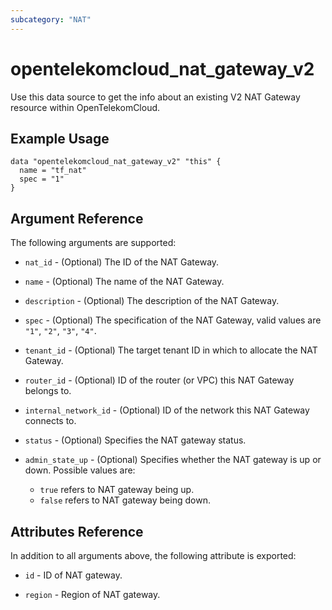 ```yaml
---
subcategory: "NAT"
---
```


# opentelekomcloud_nat_gateway_v2

Use this data source to get the info about an existing V2 NAT Gateway resource within OpenTelekomCloud.

## Example Usage

```hcl
data "opentelekomcloud_nat_gateway_v2" "this" {
  name = "tf_nat"
  spec = "1"
}
```

## Argument Reference

The following arguments are supported:

* `nat_id` - (Optional) The ID of the NAT Gateway.

* `name` - (Optional) The name of the NAT Gateway.

* `description` - (Optional) The description of the NAT Gateway.

* `spec` - (Optional) The specification of the NAT Gateway, valid values are `"1"`, `"2"`, `"3"`, `"4"`.

* `tenant_id` - (Optional) The target tenant ID in which to allocate the NAT
  Gateway.

* `router_id` - (Optional) ID of the router (or VPC) this NAT Gateway belongs to.

* `internal_network_id` - (Optional) ID of the network this NAT Gateway connects to.

* `status` - (Optional) Specifies the NAT gateway status.

* `admin_state_up` - (Optional) Specifies whether the NAT gateway is up or down. Possible values are:
  * `true` refers to NAT gateway being up.
  * `false` refers to NAT gateway being down.

## Attributes Reference

In addition to all arguments above, the following attribute is exported:

* `id` - ID of NAT gateway.

* `region` - Region of NAT gateway.
